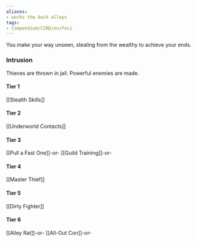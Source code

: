 ```yaml
---
aliases:
- works the back alleys
tags:
- Compendium/CSRD/en/Foci
---
```


You make your way unseen, stealing from the wealthy to achieve your ends.
 ### Intrusion
Thieves are thrown in jail. Powerful enemies are made.

#### Tier 1
[[Stealth Skills]]
#### Tier 2
[[Underworld Contacts]]
#### Tier 3
[[Pull a Fast One]]-or-
[[Guild Training]]-or-
#### Tier 4
[[Master Thief]]
#### Tier 5
[[Dirty Fighter]]
#### Tier 6
[[Alley Rat]]-or-
[[All-Out Con]]-or-
